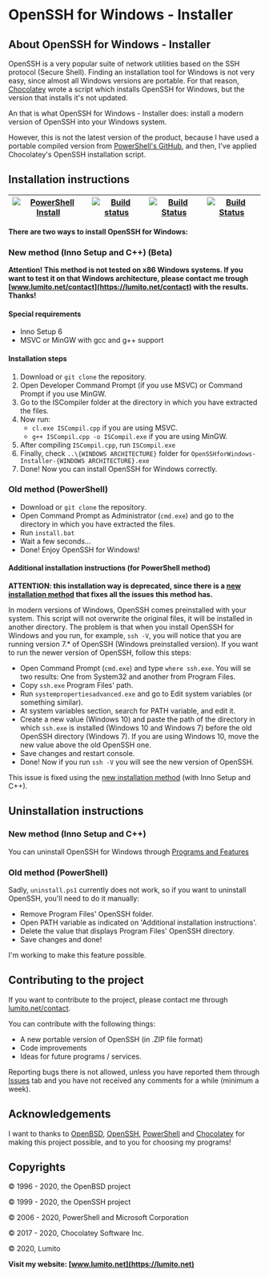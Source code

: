 # OpenSSH for Windows - Installer

## About OpenSSH for Windows - Installer

OpenSSH is a very popular suite of network utilities based on the SSH protocol (Secure Shell). Finding an installation tool for Windows is not very easy, since almost all Windows versions are portable. For that reason, [Chocolatey](https://www.chocolatey.org) wrote a script which installs OpenSSH for Windows, but the version that installs it's not updated.

An that is what OpenSSH for Windows - Installer does: install a modern version of OpenSSH into your Windows system.

However, this is not the latest version of the product, because I have used a portable compiled version from [PowerShell's GitHub](https://github.com/PowerShell), and then, I've applied Chocolatey's OpenSSH installation script.

## Installation instructions

| [![PowerShell Install](https://github.com/LumitoLuma/OpenSSHforWindows-Installer/workflows/PowerShell%20Install/badge.svg)](https://github.com/LumitoLuma/OpenSSHforWindows-Installer/actions?query=workflow%3A"PowerShell+Install") | [![Build status](https://ci.appveyor.com/api/projects/status/na7ther37swbma0i?svg=true)](https://ci.appveyor.com/project/LumitoLuma/OpenSSHforWindows-Installer) | [![Build Status](https://dev.azure.com/LumitoLuma/GitHub/_apis/build/status/LumitoLuma.OpenSSHforWindows-Installer?branchName=master)](https://dev.azure.com/LumitoLuma/GitHub/_build/latest?definitionId=4&branchName=master) | [![Build Status](https://travis-ci.com/LumitoLuma/OpenSSHforWindows-Installer.svg?branch=master)](https://travis-ci.com/LumitoLuma/OpenSSHforWindows-Installer) |
| :----------------------------------------------------------: | :----------------------------------------------------------: | :----------------------------------------------------------: | :----------------------------------------------------------: |

**There are two ways to install OpenSSH for Windows:**

### New method (Inno Setup and C++) (Beta)

**Attention! This method is not tested on x86 Windows systems. If you want to test it on that Windows architecture, please contact me trough [www.lumito.net/contact](https://lumito.net/contact) with the results. Thanks!**

#### Special requirements
- Inno Setup 6
- MSVC or MinGW with gcc and g++ support

#### Installation steps
1. Download or `git clone` the repository.
2. Open Developer Command Prompt (if you use MSVC) or Command Prompt if you use MinGW.
3. Go to the ISCompiler folder at the directory in which you have extracted the files.
4. Now run:
   - `cl.exe ISCompil.cpp` if you are using MSVC.
   - `g++ ISCompil.cpp -o ISCompil.exe` if you are using MinGW.
5. After compiling `ISCompil.cpp`, run `ISCompil.exe`
6. Finally, check `..\{WINDOWS ARCHITECTURE}` folder for `OpenSSHforWindows-Installer-{WINDOWS ARCHITECTURE}.exe`
7. Done! Now you can install OpenSSH for Windows correctly.

### Old method (PowerShell)

- Download or `git clone` the repository.
- Open Command Prompt as Administrator (`cmd.exe`) and go to the directory in which you have extracted the files.
- Run `install.bat`
- Wait a few seconds...
- Done! Enjoy OpenSSH for Windows!

#### Additional installation instructions (for PowerShell method)

**ATTENTION: this installation way is deprecated, since there is a [new installation method](#new-method-inno-setup-and-c-beta) that fixes all the issues this method has.**

In modern versions of Windows, OpenSSH comes preinstalled with your system. This script will not overwrite the original files, it will be installed in another directory. The problem is that when you install OpenSSH for Windows and you run, for example, `ssh -V`, you will notice that you are running version 7.* of OpenSSH (Windows preinstalled version). If you want to run the newer version of OpenSSH, follow this steps:

-   Open Command Prompt (`cmd.exe`) and type `where ssh.exe`. You will se two results: One from System32 and another from Program Files.
-   Copy `ssh.exe` Program Files' path.
-   Run `systempropertiesadvanced.exe` and go to Edit system variables (or something similar).
-   At system variables section, search for PATH variable, and edit it.
-   Create a new value (Windows 10) and paste the path of the directory in which `ssh.exe` is installed (Windows 10 and Windows 7) before the old OpenSSH directory (Windows 7). If you are using Windows 10, move the new value above the old OpenSSH one.
-   Save changes and restart console.
-   Done! Now if you run `ssh -V` you will see the new version of OpenSSH.

This issue is fixed using the [new installation method](#new-method-inno-setup-and-c-beta) (with Inno Setup and C++).



## Uninstallation instructions

### New method (Inno Setup and C++)

You can uninstall OpenSSH for Windows through [Programs and Features](ms-settings:appsfeatures)

### Old method (PowerShell)

Sadly, `uninstall.ps1` currently does not work, so if you want to uninstall OpenSSH, you'll need to do it manually:

-   Remove Program Files' OpenSSH folder.
-   Open PATH variable as indicated on 'Additional installation instructions'. 
-   Delete the value that displays Program Files' OpenSSH directory.
-   Save changes and done!

I'm working to make this feature possible.

## Contributing to the project

If you want to contribute to the project, please contact me through [lumito.net/contact](https://lumito.net/contact).

You can contribute with the following things:

-   A new portable version of OpenSSH (in .ZIP file format)
-   Code improvements
-   Ideas for future programs / services.

Reporting bugs there is not allowed, unless you have reported them through [Issues](https://github.com/LumitoLuma/OpenSSHforWindows-Installer/issues) tab and you have not received any comments for a while (minimum a week).

## Acknowledgements

I want to thanks to [OpenBSD](https://www.openbsd.org), [OpenSSH](https://www.openssh.org), [PowerShell](https://github.com/PowerShell) and [Chocolatey](https://www.chocolatey.org) for making this project possible, and to you for choosing my programs!

## Copyrights

© 1996 - 2020, the OpenBSD project

© 1999 - 2020, the OpenSSH project

© 2006 - 2020, PowerShell and Microsoft Corporation

© 2017 - 2020, Chocolatey Software Inc.

© 2020, Lumito

**Visit my website: [www.lumito.net](https://lumito.net)**